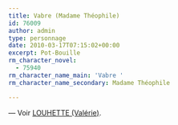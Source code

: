 ```yaml
---
title: Vabre (Madame Théophile)
id: 76009
author: admin
type: personnage
date: 2010-03-17T07:15:02+00:00
excerpt: Pot-Bouille
rm_character_novel:
  - 75940
rm_character_name_main: 'Vabre '
rm_character_name_secondary: Madame Théophile

---
```

— Voir <a href="#/personnage/louhette-valerie/" target="_self">LOUHETTE (Valérie)</a>.